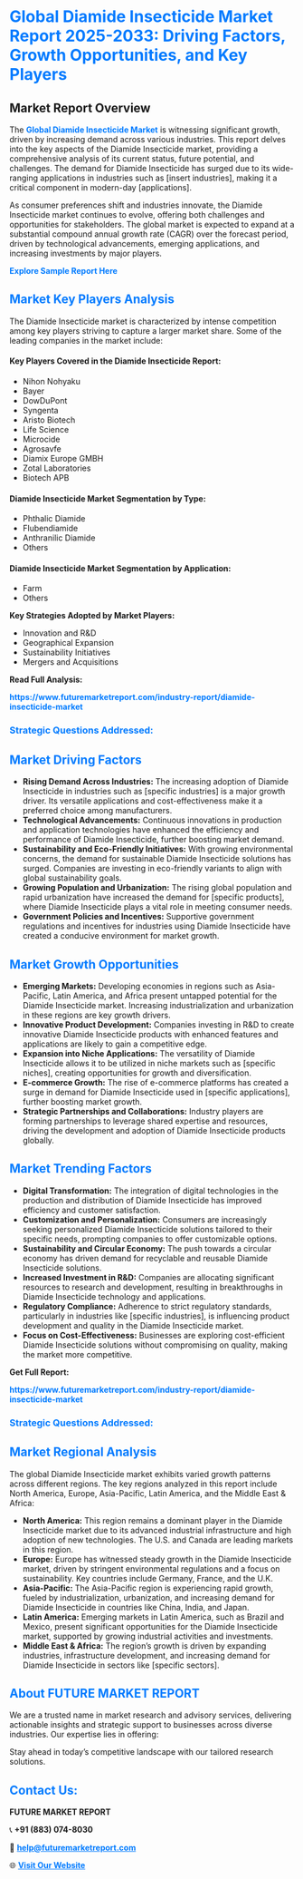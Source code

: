 <h1 style="color: #007BFF;">Global Diamide Insecticide Market Report 2025-2033: Driving Factors, Growth Opportunities, and Key Players</h1>

<section id="overview">
<h2>Market Report Overview</h2>
<p>The <a href="https://www.futuremarketreport.com/industry-report/diamide-insecticide-market" style="color: #007BFF; text-decoration: none;"><strong>Global Diamide Insecticide Market</strong></a> is witnessing significant growth, driven by increasing demand across various industries. This report delves into the key aspects of the Diamide Insecticide market, providing a comprehensive analysis of its current status, future potential, and challenges. The demand for Diamide Insecticide has surged due to its wide-ranging applications in industries such as [insert industries], making it a critical component in modern-day [applications].</p>
<p>As consumer preferences shift and industries innovate, the Diamide Insecticide market continues to evolve, offering both challenges and opportunities for stakeholders. The global market is expected to expand at a substantial compound annual growth rate (CAGR) over the forecast period, driven by technological advancements, emerging applications, and increasing investments by major players.</p>
</section>

<section id="overview">
<p><a href="https://www.futuremarketreport.com/request-sample/reportId=41955" style="color: #007BFF; text-decoration: none;"><strong>Explore Sample Report Here</strong></a></p>
</section>

<section id="key-players">
<h2 style="color: #007BFF;">Market Key Players Analysis</h2>
<p>The Diamide Insecticide market is characterized by intense competition among key players striving to capture a larger market share. Some of the leading companies in the market include:</p>
<h4>Key Players Covered in the Diamide Insecticide Report:</h4>
<ul><li>Nihon Nohyaku</li><li>Bayer</li><li>DowDuPont</li><li>Syngenta</li><li>Aristo Biotech</li><li>Life Science</li><li>Microcide</li><li>Agrosavfe</li><li>Diamix Europe GMBH</li><li>Zotal Laboratories</li><li>Biotech APB</li></ul>
<h4>Diamide Insecticide Market Segmentation by Type:</h4>
<ul><li>Phthalic Diamide</li><li>Flubendiamide</li><li>Anthranilic Diamide</li><li>Others</li></ul>

<h4>Diamide Insecticide Market Segmentation by Application:</h4>
<ul><li>Farm</li><li>Others</li></ul>
<p><strong>Key Strategies Adopted by Market Players:</strong></p>
<ul>
<li>Innovation and R&D</li>
<li>Geographical Expansion</li>
<li>Sustainability Initiatives</li>
<li>Mergers and Acquisitions</li>
</ul>
</section>

<section>
<p><strong>Read Full Analysis: </strong></p><a href="https://www.futuremarketreport.com/industry-report/diamide-insecticide-market" style="color: #007BFF; text-decoration: none;"><strong>https://www.futuremarketreport.com/industry-report/diamide-insecticide-market</strong></a>
<h3 style="color: #007BFF;">Strategic Questions Addressed:</h3>
</section>

<section id="driving-factors">
<h2 style="color: #007BFF;">Market Driving Factors</h2>
<ul>
<li><strong>Rising Demand Across Industries:</strong> The increasing adoption of Diamide Insecticide in industries such as [specific industries] is a major growth driver. Its versatile applications and cost-effectiveness make it a preferred choice among manufacturers.</li>
<li><strong>Technological Advancements:</strong> Continuous innovations in production and application technologies have enhanced the efficiency and performance of Diamide Insecticide, further boosting market demand.</li>
<li><strong>Sustainability and Eco-Friendly Initiatives:</strong> With growing environmental concerns, the demand for sustainable Diamide Insecticide solutions has surged. Companies are investing in eco-friendly variants to align with global sustainability goals.</li>
<li><strong>Growing Population and Urbanization:</strong> The rising global population and rapid urbanization have increased the demand for [specific products], where Diamide Insecticide plays a vital role in meeting consumer needs.</li>
<li><strong>Government Policies and Incentives:</strong> Supportive government regulations and incentives for industries using Diamide Insecticide have created a conducive environment for market growth.</li>
</ul>
</section>

<section id="growth-opportunities">
<h2 style="color: #007BFF;">Market Growth Opportunities</h2>
<ul>
<li><strong>Emerging Markets:</strong> Developing economies in regions such as Asia-Pacific, Latin America, and Africa present untapped potential for the Diamide Insecticide market. Increasing industrialization and urbanization in these regions are key growth drivers.</li>
<li><strong>Innovative Product Development:</strong> Companies investing in R&D to create innovative Diamide Insecticide products with enhanced features and applications are likely to gain a competitive edge.</li>
<li><strong>Expansion into Niche Applications:</strong> The versatility of Diamide Insecticide allows it to be utilized in niche markets such as [specific niches], creating opportunities for growth and diversification.</li>
<li><strong>E-commerce Growth:</strong> The rise of e-commerce platforms has created a surge in demand for Diamide Insecticide used in [specific applications], further boosting market growth.</li>
<li><strong>Strategic Partnerships and Collaborations:</strong> Industry players are forming partnerships to leverage shared expertise and resources, driving the development and adoption of Diamide Insecticide products globally.</li>
</ul>
</section>

<section id="trending-factors">
<h2 style="color: #007BFF;">Market Trending Factors</h2>
<ul>
<li><strong>Digital Transformation:</strong> The integration of digital technologies in the production and distribution of Diamide Insecticide has improved efficiency and customer satisfaction.</li>
<li><strong>Customization and Personalization:</strong> Consumers are increasingly seeking personalized Diamide Insecticide solutions tailored to their specific needs, prompting companies to offer customizable options.</li>
<li><strong>Sustainability and Circular Economy:</strong> The push towards a circular economy has driven demand for recyclable and reusable Diamide Insecticide solutions.</li>
<li><strong>Increased Investment in R&D:</strong> Companies are allocating significant resources to research and development, resulting in breakthroughs in Diamide Insecticide technology and applications.</li>
<li><strong>Regulatory Compliance:</strong> Adherence to strict regulatory standards, particularly in industries like [specific industries], is influencing product development and quality in the Diamide Insecticide market.</li>
<li><strong>Focus on Cost-Effectiveness:</strong> Businesses are exploring cost-efficient Diamide Insecticide solutions without compromising on quality, making the market more competitive.</li>
</ul>
</section>

<section>
<p><strong>Get Full Report: </strong></p><a href="https://www.futuremarketreport.com/industry-report/diamide-insecticide-market" style="color: #007BFF; text-decoration: none;"><strong>https://www.futuremarketreport.com/industry-report/diamide-insecticide-market</strong></a>
<h3 style="color: #007BFF;">Strategic Questions Addressed:</h3>
</section>


<section id="regional-analysis">
<h2 style="color: #007BFF;">Market Regional Analysis</h2>
<p>The global Diamide Insecticide market exhibits varied growth patterns across different regions. The key regions analyzed in this report include North America, Europe, Asia-Pacific, Latin America, and the Middle East & Africa:</p>
<ul>
<li><strong>North America:</strong> This region remains a dominant player in the Diamide Insecticide market due to its advanced industrial infrastructure and high adoption of new technologies. The U.S. and Canada are leading markets in this region.</li>
<li><strong>Europe:</strong> Europe has witnessed steady growth in the Diamide Insecticide market, driven by stringent environmental regulations and a focus on sustainability. Key countries include Germany, France, and the U.K.</li>
<li><strong>Asia-Pacific:</strong> The Asia-Pacific region is experiencing rapid growth, fueled by industrialization, urbanization, and increasing demand for Diamide Insecticide in countries like China, India, and Japan.</li>
<li><strong>Latin America:</strong> Emerging markets in Latin America, such as Brazil and Mexico, present significant opportunities for the Diamide Insecticide market, supported by growing industrial activities and investments.</li>
<li><strong>Middle East & Africa:</strong> The region’s growth is driven by expanding industries, infrastructure development, and increasing demand for Diamide Insecticide in sectors like [specific sectors].</li>
</ul>
</section>

<footer>
<h2 style="color: #007BFF;">About FUTURE MARKET REPORT</h2>
<p>We are a trusted name in market research and advisory services, delivering actionable insights and strategic support to businesses across diverse industries. Our expertise lies in offering:</p>

<p>Stay ahead in today’s competitive landscape with our tailored research solutions.</p>

<h2 style="color: #007BFF;">Contact Us:</h2>
<p><strong>FUTURE MARKET REPORT</strong></p>
<p>📞 <strong>+91 (883) 074-8030</strong></p>
<p>📧 <strong><a href="mailto:help@futuremarketreport.com" style="color: #007BFF;">help@futuremarketreport.com</a></strong></p>
<p>🌐 <strong><a href="https://www.futuremarketreport.com/" style="color: #007BFF;">Visit Our Website</a></strong></p>
</footer>